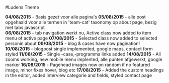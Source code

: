 #Ludens Theme

**04/08/2015** - Basis gezet voor alle pagina's
**05/08/2015** - alle post opgehaald voor alle termen in 'team-cat' taxonomy op about page, bezig met tabs javascript  
**06/08/2015** - tab navigation werkt nu, Active class now added to item menu of active page
**07/08/2015** - Selected class now added to selected personin about
**09/08/2015** - blog & cases have now pagination!
**10/08/2015** - blogpost single implemented, google maps, contact form styled
**11/08/2015** - Single -case,-programma links added
**14/08/2015** - All zooms working, new mobile menu implented, alle punten afgewerkt, google marker
**16/08/2015** - Pagehead images now on random if no featured image, minor fixes hover, blog etc
**17/08/2015** - Added the custom headings in the editor, added interview categorie and fields, styled contact page
